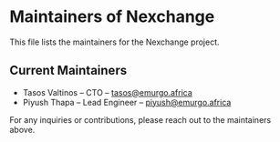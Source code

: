 # Maintainers of Nexchange

This file lists the maintainers for the Nexchange project.

## Current Maintainers

- Tasos Valtinos – CTO – tasos@emurgo.africa 
- Piyush Thapa – Lead Engineer – piyush@emurgo.africa

For any inquiries or contributions, please reach out to the maintainers above.

